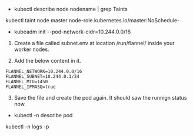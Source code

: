 - kubectl describe node nodename | grep Taints

kubectl taint node master node-role.kubernetes.io/master:NoSchedule-




- kubeadm init --pod-network-cidr=10.244.0.0/16

1. Create a file called subnet.env at location /run/flannel/ inside your worker nodes.

2. Add the below content in it.
```
FLANNEL_NETWORK=10.244.0.0/16
FLANNEL_SUBNET=10.244.0.1/24
FLANNEL_MTU=1450
FLANNEL_IPMASQ=true
```
3. Save the file and create the pod again. It should saw the runnign status now.



- kubectl -n <namespace-name> describe pod <pod name>

kubectl -n <namespace-name> logs -p  <pod name> 
